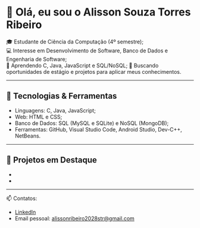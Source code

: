# 👋 Olá, eu sou o Alisson Souza Torres Ribeiro

🎓 Estudante de Ciência da Computação (4º semestre);   
💻 Interesse em Desenvolvimento de Software, Banco de Dados e Engenharia de Software;  
🌱 Aprendendo C, Java, JavaScript e SQL/NoSQL;
🚀 Buscando oportunidades de estágio e projetos para aplicar meus conhecimentos.

---

## 🔧 Tecnologias & Ferramentas
- Linguagens: C, Java, JavaScript;
- Web: HTML e CSS;
- Banco de Dados: SQL (MySQL e SQLite) e NoSQL (MongoDB);
- Ferramentas: GitHub, Visual Studio Code, Android Studio, Dev-C++, NetBeans.

---

## 📌 Projetos em Destaque
- 
-
---

📫 Contatos:   
- [LinkedIn](https:www.linkedin.com/in/alisson-souza-torres-ribeiro-664974328)  
- Email pessoal: alissonribeiro2028str@gmail.com
